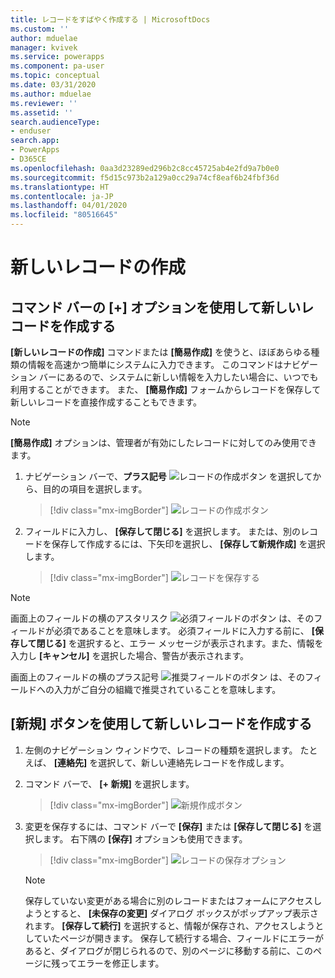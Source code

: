 ```yaml
---
title: レコードをすばやく作成する | MicrosoftDocs
ms.custom: ''
author: mduelae
manager: kvivek
ms.service: powerapps
ms.component: pa-user
ms.topic: conceptual
ms.date: 03/31/2020
ms.author: mduelae
ms.reviewer: ''
ms.assetid: ''
search.audienceType:
- enduser
search.app:
- PowerApps
- D365CE
ms.openlocfilehash: 0aa3d23289ed296b2c8cc45725ab4e2fd9a7b0e0
ms.sourcegitcommit: f5d15c973b2a129a0cc29a74cf8eaf6b24fbf36d
ms.translationtype: HT
ms.contentlocale: ja-JP
ms.lasthandoff: 04/01/2020
ms.locfileid: "80516645"
---
```

# <a name="create-a-new-record"></a>新しいレコードの作成

## <a name="create-a-new-record-using-the--option-on-the-command-bar"></a>コマンド バーの [+] オプションを使用して新しいレコードを作成する

**[新しいレコードの作成]** コマンドまたは **[簡易作成]** を使うと、ほぼあらゆる種類の情報を高速かつ簡単にシステムに入力できます。 このコマンドはナビゲーション バーにあるので、システムに新しい情報を入力したい場合に、いつでも利用することができます。 また、 **[簡易作成]** フォームからレコードを保存して新しいレコードを直接作成することもできます。

> [!NOTE]
> **[簡易作成]** オプションは、管理者が有効にしたレコードに対してのみ使用できます。
    
1. ナビゲーション バーで、**プラス記号** ![レコードの作成ボタン](media/create-record-button.png "[レコードの作成] ボタン") を選択してから、目的の項目を選択します。  

    > [!div class="mx-imgBorder"] 
    > ![レコードの作成ボタン](media/newrecord1.png "レコードの作成ボタン")
  
2.  フィールドに入力し、 **[保存して閉じる]** を選択します。 または、別のレコードを保存して作成するには、下矢印を選択し、 **[保存して新規作成]** を選択します。

     > [!div class="mx-imgBorder"] 
     > ![レコードを保存する](media/quick_create.png "レコードを保存する")
  
> [!NOTE]
> 画面上のフィールドの横のアスタリスク ![必須フィールドのボタン](media/required-field-button.png "必須フィールドのボタン") は、そのフィールドが必須であることを意味します。 必須フィールドに入力する前に、 **[保存して閉じる]** を選択すると、エラー メッセージが表示されます。また、情報を入力し **[キャンセル]** を選択した場合、警告が表示されます。
>   
> 画面上のフィールドの横のプラス記号 ![推奨フィールドのボタン](media/recommended-field-button.png "推奨フィールドのボタン") は、そのフィールドへの入力がご自分の組織で推奨されていることを意味します。  


## <a name="create-a-new-record-using-the-new-button"></a>[新規] ボタンを使用して新しいレコードを作成する 

1. 左側のナビゲーション ウィンドウで、レコードの種類を選択します。 たとえば、 **[連絡先]** を選択して、新しい連絡先レコードを作成します。
2. コマンド バーで、 **[+ 新規]** を選択します。

    > [!div class="mx-imgBorder"] 
    > ![新規作成ボタン](media/newrecord2.png "新規作成ボタン")
  
3. 変更を保存するには、コマンド バーで **[保存]** または **[保存して閉じる]** を選択します。 右下隅の **[保存]** オプションも使用できます。

    > [!div class="mx-imgBorder"] 
    > ![レコードの保存オプション](media/saveoptionalwaysvisible.png "レコードの保存オプション")

   > [!NOTE]
   > 保存していない変更がある場合に別のレコードまたはフォームにアクセスしようとすると、 **[未保存の変更]** ダイアログ ボックスがポップアップ表示されます。 **[保存して続行]** を選択すると、情報が保存され、アクセスしようとしていたページが開きます。 保存して続行する場合、フィールドにエラーがあると、ダイアログが閉じられるので、別のページに移動する前に、このページに残ってエラーを修正します。

 


